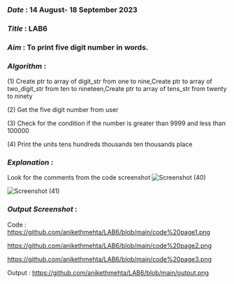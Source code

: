 ### ***Date*** : 14 August- 18 September 2023
### ***Title*** : LAB6
### ***Aim*** : To print five digit number in words.
### ***Algorithm*** : 
(1) Create ptr to array of digit_str from one to nine,Create ptr to array of two_digit_str from ten to nineteen,Create ptr to array of tens_str from twenty to ninety

(2) Get the five digit number from user

(3) Check for the condition if the number is greater than 9999 and less than 100000

(4) Print the units tens hundreds thousands ten thousands place

### ***Explanation*** : 
Look for the comments from the code screenshot
![Screenshot (40)](https://github.com/anikethmehta/LAB6/assets/52659346/403727d8-d1a3-48bf-b0e7-35fa1a6eff70)

![Screenshot (41)](https://github.com/anikethmehta/LAB6/assets/52659346/bcc80136-39b5-4eb7-b2cd-f48314de88b9)

### ***Output Screenshot*** :
Code : 
  https://github.com/anikethmehta/LAB6/blob/main/code%20page1.png

  https://github.com/anikethmehta/LAB6/blob/main/code%20page2.png

  https://github.com/anikethmehta/LAB6/blob/main/code%20page3.png

Output : https://github.com/anikethmehta/LAB6/blob/main/output.png
